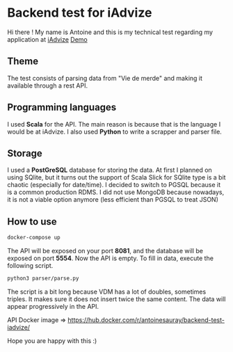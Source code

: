 # Backend test for iAdvize
Hi there ! My name is Antoine and this is my technical test regarding my application at [iAdvize](https://www.iadvize.com/fr/)
[Demo](http://demo.sauray.com/api)

## Theme
The test consists of parsing data from "Vie de merde" and making it available through a rest API.

## Programming languages
I used **Scala** for the API. The main reason is because that is the language I would be at iAdvize. I also used **Python** to write a scrapper and parser file.

## Storage
I used a **PostGreSQL** database for storing the data. At first I planned on using SQlite, but it turns out the support of Scala Slick for SQlite type is a bit chaotic (especially for date/time). I decided to switch to PGSQL because it is a common production RDMS. I did not use MongoDB because nowadays, it is not a viable option anymore (less efficient than PGSQL to treat JSON)

## How to use
```bash 
docker-compose up
```
The API will be exposed on your port **8081**, and the database will be exposed on port **5554**.
Now the API is empty. To fill in data, execute the following script.
```bash 
python3 parser/parse.py
```
The script is a bit long because VDM has a lot of doubles, sometimes triples. It makes sure it does not insert twice the same content. The data will appear progressively in the API.

API Docker image => https://hub.docker.com/r/antoinesauray/backend-test-iadvize/

Hope you are happy with this :)
